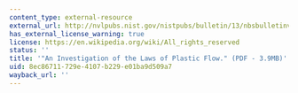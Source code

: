 ```yaml
---
content_type: external-resource
external_url: http://nvlpubs.nist.gov/nistpubs/bulletin/13/nbsbulletinv13n2p309_A2b.pdf
has_external_license_warning: true
license: https://en.wikipedia.org/wiki/All_rights_reserved
status: ''
title: '"An Investigation of the Laws of Plastic Flow." (PDF - 3.9MB)'
uid: 8ec86711-729e-4107-b229-e01ba9d509a7
wayback_url: ''
---
```

